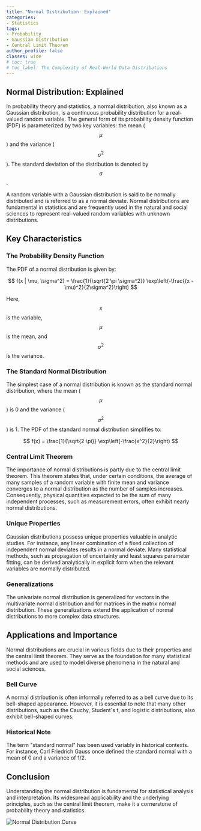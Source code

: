 ```yaml
---
title: "Normal Distribution: Explained"
categories:
- Statistics
tags:
- Probability
- Gaussian Distribution
- Central Limit Theorem
author_profile: false
classes: wide
# toc: true
# toc_label: The Complexity of Real-World Data Distributions
---
```


## Normal Distribution: Explained

In probability theory and statistics, a normal distribution, also known as a Gaussian distribution, is a continuous probability distribution for a real-valued random variable. The general form of its probability density function (PDF) is parameterized by two key variables: the mean ($$\mu$$) and the variance ($$\sigma^2$$). The standard deviation of the distribution is denoted by $$\sigma$$.

A random variable with a Gaussian distribution is said to be normally distributed and is referred to as a normal deviate. Normal distributions are fundamental in statistics and are frequently used in the natural and social sciences to represent real-valued random variables with unknown distributions.

## Key Characteristics

### The Probability Density Function

The PDF of a normal distribution is given by:

$$
f(x | \mu, \sigma^2) = \frac{1}{\sqrt{2 \pi \sigma^2}} \exp\left(-\frac{(x - \mu)^2}{2\sigma^2}\right)
$$

Here, $$x$$ is the variable, $$\mu$$ is the mean, and $$\sigma^2$$ is the variance.

### The Standard Normal Distribution

The simplest case of a normal distribution is known as the standard normal distribution, where the mean ($$\mu$$) is 0 and the variance ($$\sigma^2$$) is 1. The PDF of the standard normal distribution simplifies to:

$$
f(x) = \frac{1}{\sqrt{2 \pi}} \exp\left(-\frac{x^2}{2}\right)
$$

### Central Limit Theorem

The importance of normal distributions is partly due to the central limit theorem. This theorem states that, under certain conditions, the average of many samples of a random variable with finite mean and variance converges to a normal distribution as the number of samples increases. Consequently, physical quantities expected to be the sum of many independent processes, such as measurement errors, often exhibit nearly normal distributions.

### Unique Properties

Gaussian distributions possess unique properties valuable in analytic studies. For instance, any linear combination of a fixed collection of independent normal deviates results in a normal deviate. Many statistical methods, such as propagation of uncertainty and least squares parameter fitting, can be derived analytically in explicit form when the relevant variables are normally distributed.

### Generalizations

The univariate normal distribution is generalized for vectors in the multivariate normal distribution and for matrices in the matrix normal distribution. These generalizations extend the application of normal distributions to more complex data structures.

## Applications and Importance

Normal distributions are crucial in various fields due to their properties and the central limit theorem. They serve as the foundation for many statistical methods and are used to model diverse phenomena in the natural and social sciences.

### Bell Curve

A normal distribution is often informally referred to as a bell curve due to its bell-shaped appearance. However, it is essential to note that many other distributions, such as the Cauchy, Student's t, and logistic distributions, also exhibit bell-shaped curves.

### Historical Note

The term "standard normal" has been used variably in historical contexts. For instance, Carl Friedrich Gauss once defined the standard normal with a mean of 0 and a variance of 1/2. 

## Conclusion

Understanding the normal distribution is fundamental for statistical analysis and interpretation. Its widespread applicability and the underlying principles, such as the central limit theorem, make it a cornerstone of probability theory and statistics.

![Normal Distribution Curve](https://upload.wikimedia.org/wikipedia/commons/thumb/7/74/Normal_Distribution_PDF.svg/1280px-Normal_Distribution_PDF.svg.png)
